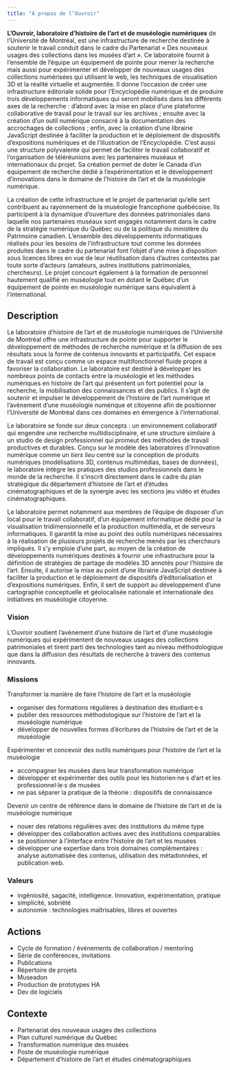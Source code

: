 ```yaml
---
title: "À propos de l’Ouvroir"
---
```


**L’Ouvroir, laboratoire d’histoire de l’art et de muséologie numériques** de l’Université de Montréal, est une infrastructure de recherche destinée à soutenir le travail conduit dans le cadre du Partenariat « Des nouveaux usages des collections dans les musées d’art ». Ce laboratoire fournit à l’ensemble de l’équipe un équipement de pointe pour mener la recherche mais aussi pour expérimenter et développer de nouveaux usages des collections numérisées qui utilisent le web, les techniques de visualisation 3D et la réalité virtuelle et augmentée. Il donne l’occasion de créer une infrastructure éditoriale solide pour l’Encyclopédie numérique et de produire trois développements informatiques qui seront mobilisés dans les différents axes de la recherche : d’abord avec la mise en place d’une plateforme collaborative de travail pour le travail sur les archives ; ensuite avec la création d’un outil numérique consacré à la documentation des accrochages de collections ; enfin, avec la création d’une librairie JavaScript destinée à faciliter la production et le déploiement de dispositifs d’expositions numériques et de l’illustration de l’Encyclopédie. C’est aussi une structure polyvalente qui permet de faciliter le travail collaboratif et l’organisation de téléréunions avec les partenaires muséaux et internationaux du projet. Sa création permet de doter le Canada d’un équipement de recherche dédié à l’expérimentation et le développement d’innovations dans le domaine de l’histoire de l’art et de la muséologie numérique.

La création de cette infrastructure et le projet de partenariat qu’elle sert contribuent au rayonnement de la muséologie francophone québécoise. Ils participent à la dynamique d’ouverture des données patrimoniales dans laquelle nos partenaires muséaux sont engagés notamment dans le cadre de la stratégie numérique du Québec ou de la politique du ministère du Patrimoine canadien. L’ensemble des développements informatiques réalisés pour les besoins de l’infrastructure tout comme les données produites dans le cadre du partenariat font l’objet d’une mise à disposition sous licences libres en vue de leur réutilisation dans d’autres contextes par toute sorte d’acteurs (amateurs, autres institutions patrimoniales, chercheurs). Le projet concourt également à la formation de personnel hautement qualifié en muséologie tout en dotant le Québec d’un équipement de pointe en muséologie numérique sans équivalent à l’international.

## Description

Le laboratoire d’histoire de l’art et de muséologie numériques de l’Université de Montréal offre une infrastructure de pointe pour supporter le développement de méthodes de recherche numérique et la diffusion de ses résultats sous la forme de contenus innovants et participatifs. Cet espace de travail est conçu comme un espace multifonctionnel fluide propre à favoriser la collaboration. Le laboratoire est destiné à développer les nombreux points de contacts entre la muséologie et les méthodes numériques en histoire de l’art qui présentent un fort potentiel pour la recherche, la mobilisation des connaissances et des publics. Il s’agit de soutenir et impulser le développement de l’histoire de l’art numérique et l’avènement d’une muséologie numérique et citoyenne afin de positionner l’Université de Montréal dans ces domaines en émergence à l’international.

Le laboratoire se fonde sur deux concepts : un environnement collaboratif qui engendre une recherche multidisciplinaire, et une structure similaire à un studio de design professionnel qui promeut des méthodes de travail productives et durables. Conçu sur le modèle des laboratoires d’innovation numérique comme un *tiers lieu* centré sur la conception de produits numériques (modélisations 3D, contenus multimédias, bases de données), le laboratoire intègre les pratiques des studios professionnels dans le monde de la recherche. Il s’inscrit directement dans le cadre du plan stratégique du département d’histoire de l’art et d’études cinématographiques et de la synergie avec les sections jeu vidéo et études cinématographiques.

Le laboratoire permet notamment aux membres de l’équipe de disposer d’un local pour le travail collaboratif, d’un équipement informatique dédié pour la visualisation tridimensionnelle et la production multimédia, et de serveurs informatiques. Il garantit la mise au point des outils numériques nécessaires à la réalisation de plusieurs projets de recherche menés par les chercheurs impliqués. Il s’y emploie d’une part, au moyen de la création de développements numériques destinés à fournir une infrastructure pour la définition de stratégies de partage de modèles 3D annotés pour l’histoire de l’art. Ensuite, il autorise la mise au point d’une librairie JavaScript destinée à faciliter la production et le déploiement de dispositifs d’éditorialisation et d’expositions numériques. Enfin, il sert de support au développement d’une cartographie conceptuelle et géolocalisée nationale et internationale des initiatives en muséologie citoyenne.

### Vision

L’Ouvroir soutient l’avènement d’une histoire de l’art et d’une muséologie numériques qui expérimentent de nouveaux usages des collections patrimoniales et tirent parti des technologies tant au niveau méthodologique que dans la diffusion des résultats de recherche à travers des contenus innovants.

<!-- L’Ouvroir est une infrastructure de recherche destinée à soutenir l’avènement d’une histoire de l’art et une muséologie qui tirent pleinement profit du numérique, à la fois comme méthode de recherche et pour la diffusion de ses résultats sous la forme de contenus innovants et participatifs. -->

<!-- Technologies intellectuelles, Partage de connaissance. @todo, simplifier la phrase -->

<!--Lena: proposition reformulée. à retravailler encore. L’Ouvroir est une infrastructure de recherche destinée à soutenir l’avènement d’une histoire de l’art et d'une muséologie pleinement numériques, dans ses méthodes de recherche comme dans la diffusion de ses résultats sous la forme de contenus innovants et participatifs. -->

### Missions

Transformer la manière de faire l’histoire de l’art et la muséologie
- organiser des formations régulières à destination des étudiant·e·s
- publier des ressources méthodologique sur l’histoire de l’art et la muséologie numérique
- développer de nouvelles formes d’écritures de l’histoire de l’art et de la muséologie

Expérimenter et concevoir des outils numériques pour l’histoire de l’art et la muséologie
- accompagner les musées dans leur transformation numérique
- développer et expérimenter des outils pour les historien·ne·s d’art et les professionnel·le·s de musées
- ne pas séparer la pratique de la théorie : dispositifs de connaissance

Devenir un centre de référence dans le domaine de l’histoire de l’art et de la muséologie numérique
- nouer des relations régulières avec des institutions du même type
- développer des collaboration actives avec des institutions comparables
- se positionner à l’interface entre l’histoire de l’art et les musées
- développer une expertise dans trois domaines complémentaires : analyse automatisée des contenus, utilisation des métadonnées, et publication web.

<!-- réduire les redondances "histoire de l’art et la muséologie"-->

<!-- mettre plus d’emphase sur la production de contenus. 3D et minimal computing. -->

### Valeurs
- ingéniosité, sagacité, intelligence. Innovation, expérimentation, pratique
- simplicité, sobriété
- autonomie : technologies maîtrisables, libres et ouvertes

## Actions

- Cycle de formation / événements de collaboration / mentoring
- Série de conférences, invitations
- Publications
- Répertoire de projets
- Museadon
- Production de prototypes HA
- Dev de logiciels

## Contexte

- Partenariat des nouveaux usages des collections
- Plan culturel numérique du Québec
- Transformation numérique des musées
- Poste de muséologie numérique
- Département d’histoire de l’art et études cinématographiques

## <!--Projet-->

<!--Création d’une usine digitale universitaire explorant des dispositifs narratifs--> 

<!--Mettre en place une équipe de recherche pour réfléchir et travailler sur la production de contenus numériques multimédias de vulgarisation scientifique en histoire de l’art.-->

<!--Se positionner face à un discours de médiation trop généralistes, ou pédagogique.-->

<!--Mettre l’accent sur la dimension interactive, l’exploration de nouvelles formes.-->

